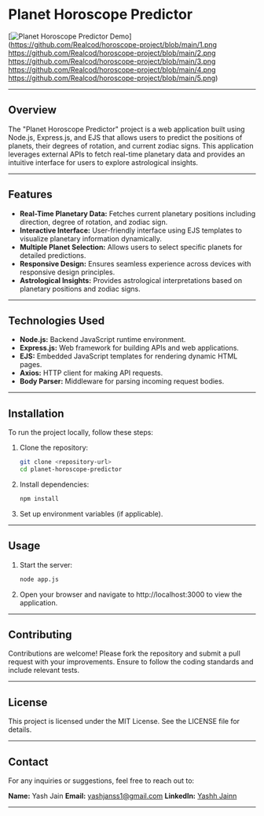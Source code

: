 # Planet Horoscope Predictor

[![Planet Horoscope Predictor Demo](/demo/planet-horoscope-demo.gif)](https://github.com/Realcod/horoscope-project/blob/main/1.png
https://github.com/Realcod/horoscope-project/blob/main/2.png
https://github.com/Realcod/horoscope-project/blob/main/3.png
https://github.com/Realcod/horoscope-project/blob/main/4.png
https://github.com/Realcod/horoscope-project/blob/main/5.png)

---

## Overview

The "Planet Horoscope Predictor" project is a web application built using Node.js, Express.js, and EJS that allows users to predict the positions of planets, their degrees of rotation, and current zodiac signs. This application leverages external APIs to fetch real-time planetary data and provides an intuitive interface for users to explore astrological insights.

---

## Features

- **Real-Time Planetary Data:** Fetches current planetary positions including direction, degree of rotation, and zodiac sign.
- **Interactive Interface:** User-friendly interface using EJS templates to visualize planetary information dynamically.
- **Multiple Planet Selection:** Allows users to select specific planets for detailed predictions.
- **Responsive Design:** Ensures seamless experience across devices with responsive design principles.
- **Astrological Insights:** Provides astrological interpretations based on planetary positions and zodiac signs.

---

## Technologies Used

- **Node.js:** Backend JavaScript runtime environment.
- **Express.js:** Web framework for building APIs and web applications.
- **EJS:** Embedded JavaScript templates for rendering dynamic HTML pages.
- **Axios:** HTTP client for making API requests.
- **Body Parser:** Middleware for parsing incoming request bodies.

---

## Installation

To run the project locally, follow these steps:

1. Clone the repository:
   ```bash
   git clone <repository-url>
   cd planet-horoscope-predictor
2. Install dependencies:
   ```bash
   npm install
3. Set up environment variables (if applicable).

---

## Usage

1. Start the server:
   ```bash
   node app.js
2. Open your browser and navigate to http://localhost:3000 to view the application.

---

## Contributing

Contributions are welcome! Please fork the repository and submit a pull request with your improvements. Ensure to follow the coding standards and include relevant tests.

---

## License

This project is licensed under the MIT License. See the LICENSE file for details.

---

## Contact

For any inquiries or suggestions, feel free to reach out to:

**Name:** Yash Jain
**Email:** yashjanss1@gmail.com
**LinkedIn:** [Yashh Jainn](https://www.linkedin.com/in/yashh-jainn/)

---



